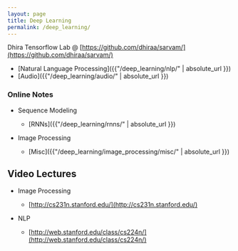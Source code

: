 ```yaml
---
layout: page
title: Deep Learning
permalink: /deep_learning/
---
```


Dhira Tensorflow Lab @ [https://github.com/dhiraa/sarvam/](https://github.com/dhiraa/sarvam/)

- [Natural Language Processing]({{"/deep_learning/nlp/" | absolute_url }})
- [Audio]({{"/deep_learning/audio/" | absolute_url }})


### Online Notes
- Sequence Modeling
    - [RNNs]({{"/deep_learning/rnns/" | absolute_url }})

- Image Processing
    - [Misc]({{"/deep_learning/image_processing/misc/" | absolute_url }})



## Video Lectures
- Image Processing
    - [http://cs231n.stanford.edu/](http://cs231n.stanford.edu/)

- NLP
    - [http://web.stanford.edu/class/cs224n/](http://web.stanford.edu/class/cs224n/)